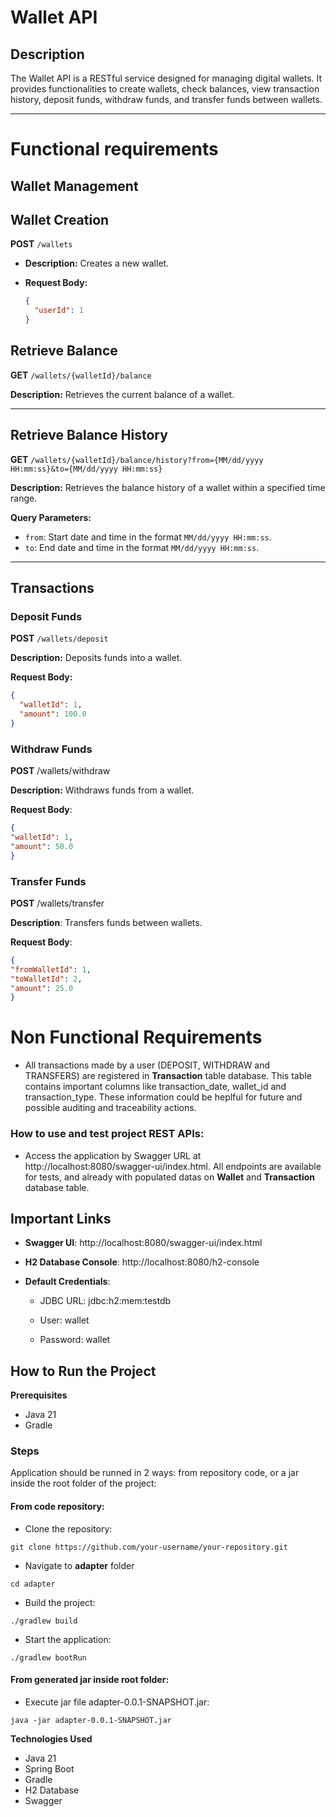 # Wallet API

## Description
The Wallet API is a RESTful service designed for managing digital wallets. It provides functionalities to create wallets, check balances, view transaction history, deposit funds, withdraw funds, and transfer funds between wallets.

---

# Functional requirements

## Wallet Management

## Wallet Creation

**POST** `/wallets`  
  
- **Description:** Creates a new wallet.  
  
- **Request Body:**
  ```json
  {
    "userId": 1
  }
  ```
  
## Retrieve Balance

**GET** `/wallets/{walletId}/balance`

**Description:** Retrieves the current balance of a wallet.

---

## Retrieve Balance History

**GET** `/wallets/{walletId}/balance/history?from={MM/dd/yyyy HH:mm:ss}&to={MM/dd/yyyy HH:mm:ss}`

**Description:** Retrieves the balance history of a wallet within a specified time range.

**Query Parameters:**
- `from`: Start date and time in the format `MM/dd/yyyy HH:mm:ss`.
- `to`: End date and time in the format `MM/dd/yyyy HH:mm:ss`.

---

## Transactions

### Deposit Funds

**POST** `/wallets/deposit`

**Description:** Deposits funds into a wallet.

**Request Body:**

```json
{
  "walletId": 1,
  "amount": 100.0
}
```

### Withdraw Funds

**POST** /wallets/withdraw

**Description:** Withdraws funds from a wallet.

**Request Body**:

```json
{
"walletId": 1,
"amount": 50.0
}
```

### Transfer Funds

**POST** /wallets/transfer

**Description**: Transfers funds between wallets.

**Request Body**:

```json
{
"fromWalletId": 1,
"toWalletId": 2,
"amount": 25.0
}
```

# Non Functional Requirements

- All transactions made by a user (DEPOSIT, WITHDRAW and TRANSFERS) are registered in **Transaction** table database. This table contains important columns like transaction_date, wallet_id and transaction_type. These information could be heplful for future and possible auditing and traceability actions.

### How to use and test project REST APIs:

- Access the application by Swagger URL at http://localhost:8080/swagger-ui/index.html. All endpoints are available for tests, and already with populated datas on **Wallet** and **Transaction** database table.


## Important Links

- **Swagger UI**: http://localhost:8080/swagger-ui/index.html
- **H2 Database Console**: http://localhost:8080/h2-console

- **Default Credentials**:

  - JDBC URL: jdbc:h2:mem:testdb
  
  - User: wallet
  
  - Password: wallet

## How to Run the Project

**Prerequisites**

- Java 21
- Gradle

### Steps

Application should be runned in 2 ways: from repository code, or a jar inside the root folder of the project:

#### From code repository: 

- Clone the repository:
 
```shell
git clone https://github.com/your-username/your-repository.git
```

- Navigate to **adapter** folder

```shell 
cd adapter
```

- Build the project:

```shell
./gradlew build
```

- Start the application:

```shell
./gradlew bootRun
```
#### From generated jar inside root folder:

- Execute jar file adapter-0.0.1-SNAPSHOT.jar:

```shell
java -jar adapter-0.0.1-SNAPSHOT.jar
```

**Technologies Used**

- Java 21
- Spring Boot
- Gradle
- H2 Database
- Swagger
